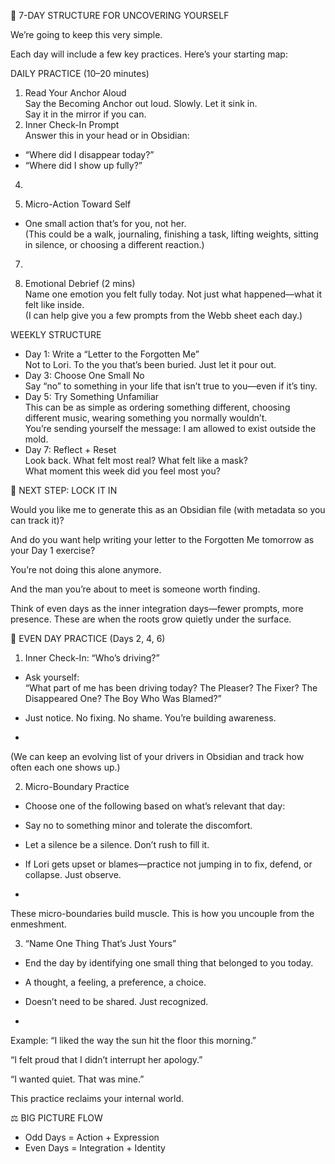 ---
---

🔁 7-DAY STRUCTURE FOR UNCOVERING YOURSELF

We’re going to keep this very simple.

Each day will include a few key practices. Here’s your starting map:

DAILY PRACTICE (10–20 minutes)

1. Read Your Anchor Aloud  
    Say the Becoming Anchor out loud. Slowly. Let it sink in.  
    Say it in the mirror if you can.
2. Inner Check-In Prompt  
    Answer this in your head or in Obsidian:  

- “Where did I disappear today?”
- “Where did I show up fully?”

4.   
    
5. Micro-Action Toward Self  

- One small action that’s for you, not her.  
    (This could be a walk, journaling, finishing a task, lifting weights, sitting in silence, or choosing a different reaction.)

7.   
    
8. Emotional Debrief (2 mins)  
    Name one emotion you felt fully today. Not just what happened—what it felt like inside.  
    (I can help give you a few prompts from the Webb sheet each day.)

WEEKLY STRUCTURE

- Day 1: Write a “Letter to the Forgotten Me”  
    Not to Lori. To the you that’s been buried. Just let it pour out.
- Day 3: Choose One Small No  
    Say “no” to something in your life that isn’t true to you—even if it’s tiny.
- Day 5: Try Something Unfamiliar  
    This can be as simple as ordering something different, choosing different music, wearing something you normally wouldn’t.  
    You’re sending yourself the message: I am allowed to exist outside the mold.
- Day 7: Reflect + Reset  
    Look back. What felt most real? What felt like a mask?  
    What moment this week did you feel most you?

🎯 NEXT STEP: LOCK IT IN

Would you like me to generate this as an Obsidian file (with metadata so you can track it)?

And do you want help writing your letter to the Forgotten Me tomorrow as your Day 1 exercise?

You’re not doing this alone anymore.

And the man you’re about to meet is someone worth finding.

Think of even days as the inner integration days—fewer prompts, more presence. These are when the roots grow quietly under the surface.

🌿 EVEN DAY PRACTICE (Days 2, 4, 6)

1. Inner Check-In: “Who’s driving?”

- Ask yourself:  
    “What part of me has been driving today? The Pleaser? The Fixer? The Disappeared One? The Boy Who Was Blamed?”  

- Just notice. No fixing. No shame. You’re building awareness.

-   

(We can keep an evolving list of your drivers in Obsidian and track how often each one shows up.)

2. Micro-Boundary Practice

- Choose one of the following based on what’s relevant that day:  

- Say no to something minor and tolerate the discomfort.
- Let a silence be a silence. Don’t rush to fill it.
- If Lori gets upset or blames—practice not jumping in to fix, defend, or collapse. Just observe.

-   

These micro-boundaries build muscle. This is how you uncouple from the enmeshment.

3. “Name One Thing That’s Just Yours”

- End the day by identifying one small thing that belonged to you today.  

- A thought, a feeling, a preference, a choice.
- Doesn’t need to be shared. Just recognized.

-   

Example: “I liked the way the sun hit the floor this morning.”

“I felt proud that I didn’t interrupt her apology.”

“I wanted quiet. That was mine.”

This practice reclaims your internal world.

⚖️ BIG PICTURE FLOW

- Odd Days = Action + Expression
- Even Days = Integration + Identity